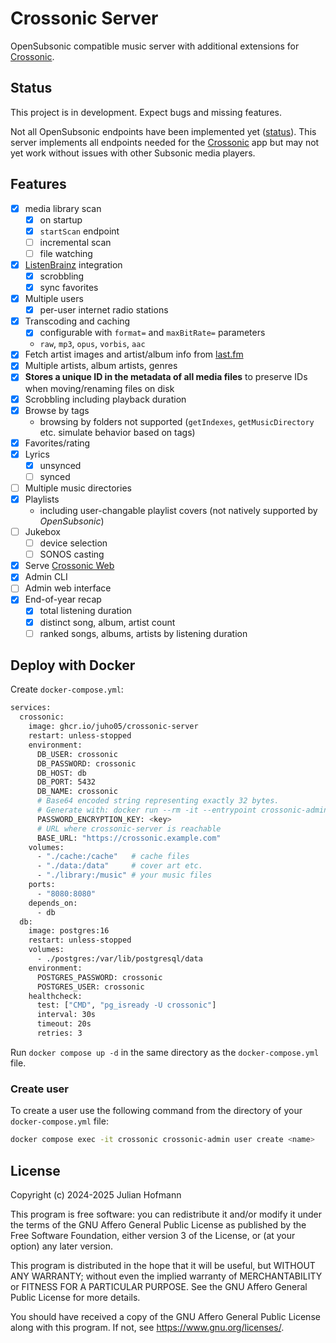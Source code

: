 # Crossonic Server

OpenSubsonic compatible music server with additional extensions for [Crossonic](https://github.com/juho05/crossonic).

## Status

This project is in development. Expect bugs and missing features.

Not all OpenSubsonic endpoints have been implemented yet ([status](./supported_endpoints.md)).
This server implements all endpoints needed for the [Crossonic](https://github.com/juho05/crossonic) app but may not yet work without issues with
other Subsonic media players.

## Features

- [x] media library scan
  - [x] on startup
  - [x] `startScan` endpoint
  - [ ] incremental scan
  - [ ] file watching
- [x] [ListenBrainz](https://listenbrainz.org) integration
  - [x] scrobbling
  - [x] sync favorites
- [x] Multiple users
  - [x] per-user internet radio stations
- [x] Transcoding and caching
  - [x] configurable with `format=` and `maxBitRate=` parameters
  - `raw`, `mp3`, `opus`, `vorbis`, `aac`
- [x] Fetch artist images and artist/album info from [last.fm](https://last.fm)
- [x] Multiple artists, album artists, genres
- [x] **Stores a unique ID in the metadata of all media files** to preserve IDs when moving/renaming files on disk
- [x] Scrobbling including playback duration
- [x] Browse by tags
  - browsing by folders not supported (`getIndexes`, `getMusicDirectory` etc. simulate behavior based on tags)
- [x] Favorites/rating
- [x] Lyrics
  - [x] unsynced
  - [ ] synced
- [ ] Multiple music directories
- [x] Playlists
  - including user-changable playlist covers (not natively supported by *OpenSubsonic*)
- [ ] Jukebox
  - [ ] device selection
  - [ ] SONOS casting
- [x] Serve [Crossonic Web](https://github.com/juho05/crossonic#web)
- [x] Admin CLI
- [ ] Admin web interface
- [x] End-of-year recap
  - [x] total listening duration
  - [x] distinct song, album, artist count
  - [ ] ranked songs, albums, artists by listening duration

## Deploy with Docker

Create `docker-compose.yml`:
```bash
services:
  crossonic:
    image: ghcr.io/juho05/crossonic-server
    restart: unless-stopped
    environment:
      DB_USER: crossonic
      DB_PASSWORD: crossonic
      DB_HOST: db
      DB_PORT: 5432
      DB_NAME: crossonic
      # Base64 encoded string representing exactly 32 bytes.
      # Generate with: docker run --rm -it --entrypoint crossonic-admin ghcr.io/juho05/crossonic-server gen-encryption-key
      PASSWORD_ENCRYPTION_KEY: <key>
      # URL where crossonic-server is reachable
      BASE_URL: "https://crossonic.example.com"
    volumes:
      - "./cache:/cache"   # cache files
      - "./data:/data"     # cover art etc.
      - "./library:/music" # your music files
    ports:
      - "8080:8080"
    depends_on:
      - db
  db:
    image: postgres:16
    restart: unless-stopped
    volumes:
      - ./postgres:/var/lib/postgresql/data
    environment:
      POSTGRES_PASSWORD: crossonic
      POSTGRES_USER: crossonic
    healthcheck:
      test: ["CMD", "pg_isready -U crossonic"]
      interval: 30s
      timeout: 20s
      retries: 3
```

Run `docker compose up -d` in the same directory as the `docker-compose.yml` file.

### Create user

To create a user use the following command from the directory of your `docker-compose.yml` file:

```bash
docker compose exec -it crossonic crossonic-admin user create <name>
```

## License

Copyright (c) 2024-2025 Julian Hofmann

This program is free software: you can redistribute it and/or modify
it under the terms of the GNU Affero General Public License as published
by the Free Software Foundation, either version 3 of the License, or
(at your option) any later version.

This program is distributed in the hope that it will be useful,
but WITHOUT ANY WARRANTY; without even the implied warranty of
MERCHANTABILITY or FITNESS FOR A PARTICULAR PURPOSE.  See the
GNU Affero General Public License for more details.

You should have received a copy of the GNU Affero General Public License
along with this program.  If not, see <https://www.gnu.org/licenses/>.